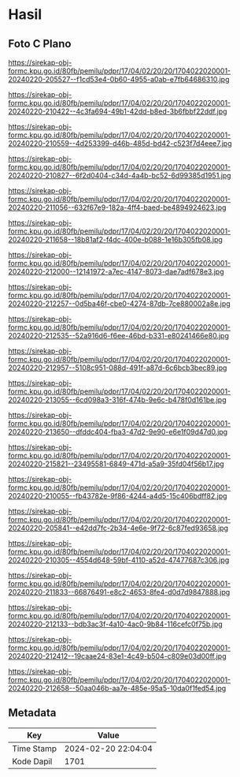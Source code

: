 # Hasil

## Foto C Plano

https://sirekap-obj-formc.kpu.go.id/80fb/pemilu/pdpr/17/04/02/20/20/1704022020001-20240220-205527--f1cd53e4-0b60-4955-a0ab-e7fb64686310.jpg

https://sirekap-obj-formc.kpu.go.id/80fb/pemilu/pdpr/17/04/02/20/20/1704022020001-20240220-210422--4c3fa694-49b1-42dd-b8ed-3b6fbbf22ddf.jpg

https://sirekap-obj-formc.kpu.go.id/80fb/pemilu/pdpr/17/04/02/20/20/1704022020001-20240220-210559--4d253399-d46b-485d-bd42-c523f7d4eee7.jpg

https://sirekap-obj-formc.kpu.go.id/80fb/pemilu/pdpr/17/04/02/20/20/1704022020001-20240220-210827--6f2d0404-c34d-4a4b-bc52-6d99385d1951.jpg

https://sirekap-obj-formc.kpu.go.id/80fb/pemilu/pdpr/17/04/02/20/20/1704022020001-20240220-211056--632f67e9-182a-4ff4-baed-be4894924623.jpg

https://sirekap-obj-formc.kpu.go.id/80fb/pemilu/pdpr/17/04/02/20/20/1704022020001-20240220-211658--18b81af2-f4dc-400e-b088-1e16b305fb08.jpg

https://sirekap-obj-formc.kpu.go.id/80fb/pemilu/pdpr/17/04/02/20/20/1704022020001-20240220-212000--12141972-a7ec-4147-8073-dae7adf678e3.jpg

https://sirekap-obj-formc.kpu.go.id/80fb/pemilu/pdpr/17/04/02/20/20/1704022020001-20240220-212257--0d5ba46f-cbe0-4274-87db-7ce880002a8e.jpg

https://sirekap-obj-formc.kpu.go.id/80fb/pemilu/pdpr/17/04/02/20/20/1704022020001-20240220-212535--52a916d6-f6ee-46bd-b331-e80241466e80.jpg

https://sirekap-obj-formc.kpu.go.id/80fb/pemilu/pdpr/17/04/02/20/20/1704022020001-20240220-212957--5108c951-088d-491f-a87d-6c6bcb3bec89.jpg

https://sirekap-obj-formc.kpu.go.id/80fb/pemilu/pdpr/17/04/02/20/20/1704022020001-20240220-213055--6cd098a3-316f-474b-9e6c-b478f0d161be.jpg

https://sirekap-obj-formc.kpu.go.id/80fb/pemilu/pdpr/17/04/02/20/20/1704022020001-20240220-213650--dfddc404-fba3-47d2-9e90-e6e1f09d47d0.jpg

https://sirekap-obj-formc.kpu.go.id/80fb/pemilu/pdpr/17/04/02/20/20/1704022020001-20240220-215821--23495581-6849-471d-a5a9-35fd04f56b17.jpg

https://sirekap-obj-formc.kpu.go.id/80fb/pemilu/pdpr/17/04/02/20/20/1704022020001-20240220-210055--fb43782e-9f86-4244-a4d5-15c406bdff82.jpg

https://sirekap-obj-formc.kpu.go.id/80fb/pemilu/pdpr/17/04/02/20/20/1704022020001-20240220-205841--e42dd7fc-2b34-4e6e-9f72-6c87fed93658.jpg

https://sirekap-obj-formc.kpu.go.id/80fb/pemilu/pdpr/17/04/02/20/20/1704022020001-20240220-210305--4554d648-59bf-4110-a52d-47477687c306.jpg

https://sirekap-obj-formc.kpu.go.id/80fb/pemilu/pdpr/17/04/02/20/20/1704022020001-20240220-211833--66876491-e8c2-4653-8fe4-d0d7d9847888.jpg

https://sirekap-obj-formc.kpu.go.id/80fb/pemilu/pdpr/17/04/02/20/20/1704022020001-20240220-212133--bdb3ac3f-4a10-4ac0-9b84-116cefc0f75b.jpg

https://sirekap-obj-formc.kpu.go.id/80fb/pemilu/pdpr/17/04/02/20/20/1704022020001-20240220-212412--19caae24-83e1-4c49-b504-c809e03d00ff.jpg

https://sirekap-obj-formc.kpu.go.id/80fb/pemilu/pdpr/17/04/02/20/20/1704022020001-20240220-212658--50aa046b-aa7e-485e-95a5-10da0f1fed54.jpg


## Metadata

| Key        | Value               |
| ---------- | ------------------- |
| Time Stamp | 2024-02-20 22:04:04 |
| Kode Dapil | 1701                |




